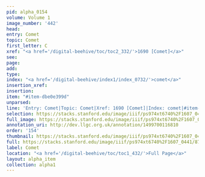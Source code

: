 ```yaml
---
pid: alpha_0154
volume: Volume 1
image_number: '442'
head: 
entry: Comet
topic: Comet
first_letter: C
xref: "<a href='/digital-beehive/toc/toc2_332/'>1690 [Comet]</a>"
see: 
page: 
add: 
type: 
index: "<a href='/digital-beehive/index1/index_0732/'>comet</a>"
insertion_xref: 
insertion: 
item: "#item-dbe0e399d"
unparsed: 
line: 'Entry: Comet|Topic: Comet|Xref: 1690 [Comet]|Index: comet|#item-dbe0e399d'
selection: https://stacks.stanford.edu/image/iiif/ps974xt6740%2F1607_0441/878,3811,2979,343/full/0/default.jpg
full_image: https://stacks.stanford.edu/image/iiif/ps974xt6740%2F1607_0441/full/full/0/default.jpg
annotation_uri: http://dev.llgc.org.uk/annotation/1499700116810
order: '154'
thumbnail: https://stacks.stanford.edu/image/iiif/ps974xt6740%2F1607_0441/878,3811,600,180/250,/0/default.jpg
full: https://stacks.stanford.edu/image/iiif/ps974xt6740%2F1607_0441/878,3811,2979,343/full/0/default.jpg
label: Comet
location: "<a href='/digital-beehive/toc/toc1_432/'>Full Page</a>"
layout: alpha_item
collection: alpha1
---
```

